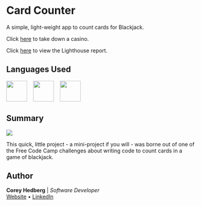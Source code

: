 # Card Counter

A simple, light-weight app to count cards for Blackjack.

Click [here](https://coreyhedberg.github.io/card_counter/) to take down a casino.

Click [here](https://googlechrome.github.io/lighthouse/viewer/?psiurl=https%3A%2F%2Fcoreyhedberg.github.io%2Fcard_counter%2F&strategy=mobile&category=performance&category=accessibility&category=best-practices&category=seo&category=pwa&utm_source=lh-chrome-ext) to view the Lighthouse report.

## Languages Used

<image src="readme_files/html.svg" width="55">&nbsp; &nbsp; <image src="readme_files/css.svg" width="55">&nbsp; &nbsp; <image src="readme_files/js.svg" width="55">

## Summary

<image src="./readme_files/readme_screenshot.gif">

This quick, little project - a mini-project if you will - was borne out of one of the Free Code Camp challenges about writing code to count cards in a game of blackjack.

## Author

**Corey Hedberg** | _Software Developer_ <br>
[Website](https://coreyhedberg.dev) &bull; [LinkedIn](https://www.linkedin.com/in/coreyhedberg/)
